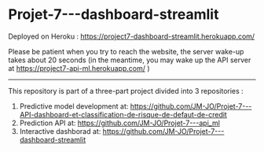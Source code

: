 # Projet-7---dashboard-streamlit

Deployed on Heroku : https://project7-dashboard-streamlit.herokuapp.com/

Please be patient when you try to reach the website, the server wake-up takes about 20 seconds (in the meantime, you may wake up the API server at https://project7-api-ml.herokuapp.com/ )

-------------------------

This repository is part of a three-part project divided into 3 repositories :  
1) Predictive model development at: https://github.com/JM-JO/Projet-7---API-dashboard-et-classification-de-risque-de-defaut-de-credit
2) Prediction API at: https://github.com/JM-JO/Projet-7---api_ml
3) Interactive dashborad at: https://github.com/JM-JO/Projet-7---dashboard-streamlit
